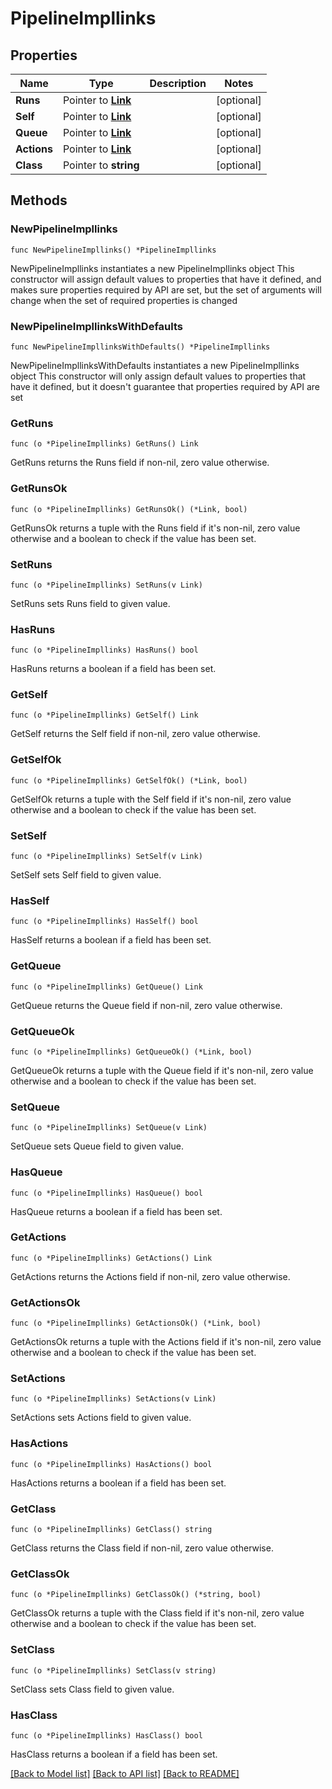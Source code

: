 # PipelineImpllinks

## Properties

Name | Type | Description | Notes
------------ | ------------- | ------------- | -------------
**Runs** | Pointer to [**Link**](Link.md) |  | [optional] 
**Self** | Pointer to [**Link**](Link.md) |  | [optional] 
**Queue** | Pointer to [**Link**](Link.md) |  | [optional] 
**Actions** | Pointer to [**Link**](Link.md) |  | [optional] 
**Class** | Pointer to **string** |  | [optional] 

## Methods

### NewPipelineImpllinks

`func NewPipelineImpllinks() *PipelineImpllinks`

NewPipelineImpllinks instantiates a new PipelineImpllinks object
This constructor will assign default values to properties that have it defined,
and makes sure properties required by API are set, but the set of arguments
will change when the set of required properties is changed

### NewPipelineImpllinksWithDefaults

`func NewPipelineImpllinksWithDefaults() *PipelineImpllinks`

NewPipelineImpllinksWithDefaults instantiates a new PipelineImpllinks object
This constructor will only assign default values to properties that have it defined,
but it doesn't guarantee that properties required by API are set

### GetRuns

`func (o *PipelineImpllinks) GetRuns() Link`

GetRuns returns the Runs field if non-nil, zero value otherwise.

### GetRunsOk

`func (o *PipelineImpllinks) GetRunsOk() (*Link, bool)`

GetRunsOk returns a tuple with the Runs field if it's non-nil, zero value otherwise
and a boolean to check if the value has been set.

### SetRuns

`func (o *PipelineImpllinks) SetRuns(v Link)`

SetRuns sets Runs field to given value.

### HasRuns

`func (o *PipelineImpllinks) HasRuns() bool`

HasRuns returns a boolean if a field has been set.

### GetSelf

`func (o *PipelineImpllinks) GetSelf() Link`

GetSelf returns the Self field if non-nil, zero value otherwise.

### GetSelfOk

`func (o *PipelineImpllinks) GetSelfOk() (*Link, bool)`

GetSelfOk returns a tuple with the Self field if it's non-nil, zero value otherwise
and a boolean to check if the value has been set.

### SetSelf

`func (o *PipelineImpllinks) SetSelf(v Link)`

SetSelf sets Self field to given value.

### HasSelf

`func (o *PipelineImpllinks) HasSelf() bool`

HasSelf returns a boolean if a field has been set.

### GetQueue

`func (o *PipelineImpllinks) GetQueue() Link`

GetQueue returns the Queue field if non-nil, zero value otherwise.

### GetQueueOk

`func (o *PipelineImpllinks) GetQueueOk() (*Link, bool)`

GetQueueOk returns a tuple with the Queue field if it's non-nil, zero value otherwise
and a boolean to check if the value has been set.

### SetQueue

`func (o *PipelineImpllinks) SetQueue(v Link)`

SetQueue sets Queue field to given value.

### HasQueue

`func (o *PipelineImpllinks) HasQueue() bool`

HasQueue returns a boolean if a field has been set.

### GetActions

`func (o *PipelineImpllinks) GetActions() Link`

GetActions returns the Actions field if non-nil, zero value otherwise.

### GetActionsOk

`func (o *PipelineImpllinks) GetActionsOk() (*Link, bool)`

GetActionsOk returns a tuple with the Actions field if it's non-nil, zero value otherwise
and a boolean to check if the value has been set.

### SetActions

`func (o *PipelineImpllinks) SetActions(v Link)`

SetActions sets Actions field to given value.

### HasActions

`func (o *PipelineImpllinks) HasActions() bool`

HasActions returns a boolean if a field has been set.

### GetClass

`func (o *PipelineImpllinks) GetClass() string`

GetClass returns the Class field if non-nil, zero value otherwise.

### GetClassOk

`func (o *PipelineImpllinks) GetClassOk() (*string, bool)`

GetClassOk returns a tuple with the Class field if it's non-nil, zero value otherwise
and a boolean to check if the value has been set.

### SetClass

`func (o *PipelineImpllinks) SetClass(v string)`

SetClass sets Class field to given value.

### HasClass

`func (o *PipelineImpllinks) HasClass() bool`

HasClass returns a boolean if a field has been set.


[[Back to Model list]](../README.md#documentation-for-models) [[Back to API list]](../README.md#documentation-for-api-endpoints) [[Back to README]](../README.md)



